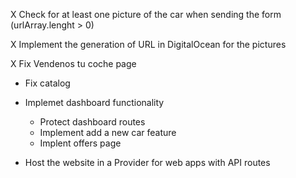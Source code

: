 X Check for at least one picture of the car when sending the form (urlArray.lenght > 0)

X Implement the generation of URL in DigitalOcean for the pictures

X Fix Vendenos tu coche page

- Fix catalog
- Implemet dashboard functionality

  - Protect dashboard routes
  - Implement add a new car feature
  - Implent offers page

- Host the website in a Provider for web apps with API routes
